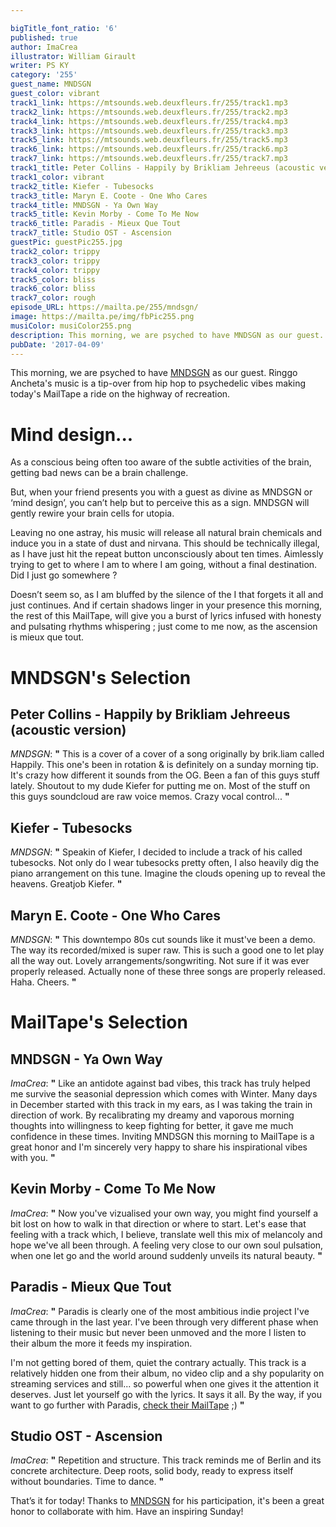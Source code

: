 ```yaml
---

bigTitle_font_ratio: '6'
published: true
author: ImaCrea
illustrator: William Girault
writer: PS KY
category: '255'
guest_name: MNDSGN
guest_color: vibrant
track1_link: https://mtsounds.web.deuxfleurs.fr/255/track1.mp3
track2_link: https://mtsounds.web.deuxfleurs.fr/255/track2.mp3
track4_link: https://mtsounds.web.deuxfleurs.fr/255/track4.mp3
track3_link: https://mtsounds.web.deuxfleurs.fr/255/track3.mp3
track5_link: https://mtsounds.web.deuxfleurs.fr/255/track5.mp3
track6_link: https://mtsounds.web.deuxfleurs.fr/255/track6.mp3
track7_link: https://mtsounds.web.deuxfleurs.fr/255/track7.mp3
track1_title: Peter Collins - Happily by Brikliam Jehreeus (acoustic version)
track1_color: vibrant
track2_title: Kiefer - Tubesocks
track3_title: Maryn E. Coote - One Who Cares
track4_title: MNDSGN - Ya Own Way
track5_title: Kevin Morby - Come To Me Now
track6_title: Paradis - Mieux Que Tout
track7_title: Studio OST - Ascension
guestPic: guestPic255.jpg
track2_color: trippy
track3_color: trippy
track4_color: trippy
track5_color: bliss
track6_color: bliss
track7_color: rough
episode_URL: https://mailta.pe/255/mndsgn/
image: https://mailta.pe/img/fbPic255.png
musiColor: musiColor255.png
description: This morning, we are psyched to have MNDSGN as our guest. Ringgo Ancheta's music is a tip-over from hip hop to psychedelic vibes making today's MailTape a ride on the highway of recreation.
pubDate: '2017-04-09'
---
```

This morning, we are psyched to have [MNDSGN](https://mndsgn.bandcamp.com/album/body-wash) as our guest. Ringgo Ancheta's music is a tip-over from hip hop to psychedelic vibes making today's MailTape a ride on the highway of recreation.

# Mind design...

As a conscious being often too aware of the subtle activities of the brain, getting bad news can be a brain challenge.

But, when your friend presents you with a guest as divine as MNDSGN or ‘mind design’, you can’t help but to perceive this as a sign. MNDSGN will gently rewire your brain cells for utopia.

Leaving no one astray, his music will release all natural brain chemicals and induce you in a state of dust and nirvana. This should be technically illegal, as I have just hit the repeat button unconsciously about ten times. Aimlessly trying to get to where I am to where I am going, without a final destination. Did I just go somewhere ? 

Doesn’t seem so, as I am bluffed by the silence of the I that forgets it all and just continues. And if certain shadows linger in your presence this morning, the rest of this MailTape, will give you a burst of lyrics infused with honesty and pulsating rhythms whispering ; just come to me now, as the ascension is mieux que tout.


# **MNDSGN's Selection**

## Peter Collins - Happily by Brikliam Jehreeus (acoustic version)
_MNDSGN_: **"** This is a cover of a cover of a song originally by brik.liam called Happily. This one's been in rotation & is definitely on a sunday morning tip. It's crazy how different it sounds from the OG. Been a fan of this guys stuff lately. Shoutout to my dude Kiefer for putting me on. Most of the stuff on this guys soundcloud are raw voice memos. Crazy vocal control... **"** 

## Kiefer - Tubesocks
_MNDSGN_: **"** Speakin of Kiefer, I decided to include a track of his called tubesocks. Not only do I wear tubesocks pretty often, I also heavily dig the piano arrangement on this tune. Imagine the clouds opening up to reveal the heavens. Greatjob Kiefer. **"** 

## Maryn E. Coote - One Who Cares
_MNDSGN_: **"** This downtempo 80s cut sounds like it must've been a demo. The way its recorded/mixed is super raw. This is such a good one to let play all the way out. Lovely arrangements/songwriting. Not sure if it was ever properly released. Actually none of these three songs are properly released. Haha. Cheers. **"** 


# MailTape's Selection

## MNDSGN - Ya Own Way
_ImaCrea_: **"** Like an antidote against bad vibes, this track has truly helped me survive the seasonial depression which comes with Winter. Many days in December started with this track in my ears, as I was taking the train in direction of work. By recalibrating my dreamy and vaporous morning thoughts into willingness to keep fighting for better, it gave me much confidence in these times. Inviting MNDSGN this morning to MailTape is a great honor and I'm sincerely very happy to share his inspirational vibes with you. **"** 

## Kevin Morby - Come To Me Now
_ImaCrea_: **"** Now you've vizualised your own way, you might find yourself a bit lost on how to walk in that direction or where to start. Let's ease that feeling with a track which, I believe, translate well this mix of melancoly and hope we've all been through. A feeling very close to our own soul pulsation, when one let go and the world around suddenly unveils its natural beauty. **"** 

## Paradis - Mieux Que Tout
_ImaCrea_: **"** Paradis is clearly one of the most ambitious indie project I've came through in the last year. I've been through very different phase when listening to their music but never been unmoved and the more I listen to their album the more it feeds my inspiration.

I'm not getting bored of them, quiet the contrary actually. This track is a relatively hidden one from their album, no video clip and a shy popularity on streaming services and still... so powerful when one gives it the attention it deserves. Just let yourself go with the lyrics. It says it all. By the way, if you want to go further with Paradis, [check their MailTape](https://mailta.pe/172/paradis/) ;) **"** 

## Studio OST - Ascension
_ImaCrea_: **"** Repetition and structure. This track reminds me of Berlin and its concrete architecture. Deep roots, solid body, ready to express itself without boundaries. Time to dance. **"** 

That’s it for today! Thanks to [MNDSGN](https://mndsgn.bandcamp.com/) for his participation, it's been a great honor to collaborate with him. Have an inspiring Sunday!
